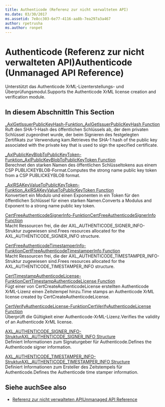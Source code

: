 ```yaml
---
title: Authenticode (Referenz zur nicht verwalteten API)
ms.date: 03/30/2017
ms.assetid: 7e8cc303-6e77-4116-aa8b-7ea297a3a467
author: rpetrusha
ms.author: ronpet
---
```

# <a name="authenticode-unmanaged-api-reference"></a><span data-ttu-id="62b9c-102">Authenticode (Referenz zur nicht verwalteten API)</span><span class="sxs-lookup"><span data-stu-id="62b9c-102">Authenticode (Unmanaged API Reference)</span></span>
<span data-ttu-id="62b9c-103">Unterstützt das Authenticode XrML-Lizenterstellungs- und Überprüfungsmodul.</span><span class="sxs-lookup"><span data-stu-id="62b9c-103">Supports the Authenticode XrML license creation and verification module.</span></span>  
  
## <a name="in-this-section"></a><span data-ttu-id="62b9c-104">In diesem Abschnitt</span><span class="sxs-lookup"><span data-stu-id="62b9c-104">In This Section</span></span>  
 [<span data-ttu-id="62b9c-105">_AxlGetIssuerPublicKeyHash-Funktion</span><span class="sxs-lookup"><span data-stu-id="62b9c-105">_AxlGetIssuerPublicKeyHash Function</span></span>](../../../../docs/framework/unmanaged-api/authenticode/axlgetissuerpublickeyhash-function.md)  
 <span data-ttu-id="62b9c-106">Ruft den SHA-1-Hash des öffentlichen Schlüssels ab, der dem privaten Schlüssel zugeordnet wurde, der beim Signieren des festgelegten Zertifikats zur Verwendung kam.</span><span class="sxs-lookup"><span data-stu-id="62b9c-106">Retrieves the SHA-1 hash of the public key associated with the private key that is used to sign the specified certificate.</span></span>  
  
 [<span data-ttu-id="62b9c-107">_AxlPublicKeyBlobToPublicKeyToken-Funktion</span><span class="sxs-lookup"><span data-stu-id="62b9c-107">_AxlPublicKeyBlobToPublicKeyToken Function</span></span>](../../../../docs/framework/unmanaged-api/authenticode/axlpublickeyblobtopublickeytoken-function.md)  
 <span data-ttu-id="62b9c-108">Berechnet den starken Namen des öffentlichen Schlüsseltokens aus einem CSP PUBLICKEYBLOB-Format.</span><span class="sxs-lookup"><span data-stu-id="62b9c-108">Computes the strong name public key token from a CSP PUBLICKEYBLOB format.</span></span>  
  
 [<span data-ttu-id="62b9c-109">_AxlRSAKeyValueToPublicKeyToken-Funktion</span><span class="sxs-lookup"><span data-stu-id="62b9c-109">_AxlRSAKeyValueToPublicKeyToken Function</span></span>](../../../../docs/framework/unmanaged-api/authenticode/axlrsakeyvaluetopublickeytoken-function.md)  
 <span data-ttu-id="62b9c-110">Konvertiert ein Modulo und einen Exponenten in ein Token für den öffentlichen Schlüssel für einen starken Namen.</span><span class="sxs-lookup"><span data-stu-id="62b9c-110">Converts a Modulus and Exponent to a strong name public key token.</span></span>  
  
 [<span data-ttu-id="62b9c-111">CertFreeAuthenticodeSignerInfo-Funktion</span><span class="sxs-lookup"><span data-stu-id="62b9c-111">CertFreeAuthenticodeSignerInfo Function</span></span>](../../../../docs/framework/unmanaged-api/authenticode/certfreeauthenticodesignerinfo-function.md)  
 <span data-ttu-id="62b9c-112">Macht Ressourcen frei, die der AXL_AUTHENTICODE_SIGNER_INFO-Struktur zugewiesen sind.</span><span class="sxs-lookup"><span data-stu-id="62b9c-112">Frees resources allocated for the AXL_AUTHENTICODE_SIGNER_INFO structure.</span></span>  
  
 [<span data-ttu-id="62b9c-113">CertFreeAuthenticodeTimestamperInfo-Funktion</span><span class="sxs-lookup"><span data-stu-id="62b9c-113">CertFreeAuthenticodeTimestamperInfo Function</span></span>](../../../../docs/framework/unmanaged-api/authenticode/certfreeauthenticodetimestamperinfo-function.md)  
 <span data-ttu-id="62b9c-114">Macht Ressourcen frei, die der AXL_AUTHENTICODE_TIMESTAMPER_INFO-Struktur zugewiesen sind.</span><span class="sxs-lookup"><span data-stu-id="62b9c-114">Frees resources allocated for the AXL_AUTHENTICODE_TIMESTAMPER_INFO structure.</span></span>  
  
 [<span data-ttu-id="62b9c-115">CertTimestampAuthenticodeLicense-Funktion</span><span class="sxs-lookup"><span data-stu-id="62b9c-115">CertTimestampAuthenticodeLicense Function</span></span>](../../../../docs/framework/unmanaged-api/authenticode/certtimestampauthenticodelicense-function.md)  
 <span data-ttu-id="62b9c-116">Fügt einer von CertCreateAuthenticodeLicense erstellten Authenticode XrML-Lizenz einen Zeitstempel hinzu.</span><span class="sxs-lookup"><span data-stu-id="62b9c-116">Time stamps an Authenticode XrML license created by CertCreateAuthenticodeLicense.</span></span>  
  
 [<span data-ttu-id="62b9c-117">CertVerifyAuthenticodeLicense-Funktion</span><span class="sxs-lookup"><span data-stu-id="62b9c-117">CertVerifyAuthenticodeLicense Function</span></span>](../../../../docs/framework/unmanaged-api/authenticode/certverifyauthenticodelicense-function.md)  
 <span data-ttu-id="62b9c-118">Überprüft die Gültigkeit einer Authenticode-XrML-Lizenz.</span><span class="sxs-lookup"><span data-stu-id="62b9c-118">Verifies the validity of an Authenticode XrML license.</span></span>  
  
 [<span data-ttu-id="62b9c-119">AXL_AUTHENTICODE_SIGNER_INFO-Struktur</span><span class="sxs-lookup"><span data-stu-id="62b9c-119">AXL_AUTHENTICODE_SIGNER_INFO Structure</span></span>](../../../../docs/framework/unmanaged-api/authenticode/axl-authenticode-signer-info-structure.md)  
 <span data-ttu-id="62b9c-120">Definiert Informationen zum Signaturgeber für Authenticode.</span><span class="sxs-lookup"><span data-stu-id="62b9c-120">Defines the Authenticode signer information.</span></span>  
  
 [<span data-ttu-id="62b9c-121">AXL_AUTHENTICODE_TIMESTAMPER_INFO-Struktur</span><span class="sxs-lookup"><span data-stu-id="62b9c-121">AXL_AUTHENTICODE_TIMESTAMPER_INFO Structure</span></span>](../../../../docs/framework/unmanaged-api/authenticode/axl-authenticode-timestamper-info-structure.md)  
 <span data-ttu-id="62b9c-122">Definiert Informationen zum Ersteller des Zeitstempels für Authenticode.</span><span class="sxs-lookup"><span data-stu-id="62b9c-122">Defines the Authenticode time stamper information.</span></span>  
  
## <a name="see-also"></a><span data-ttu-id="62b9c-123">Siehe auch</span><span class="sxs-lookup"><span data-stu-id="62b9c-123">See also</span></span>
- [<span data-ttu-id="62b9c-124">Referenz zur nicht verwalteten API</span><span class="sxs-lookup"><span data-stu-id="62b9c-124">Unmanaged API Reference</span></span>](../../../../docs/framework/unmanaged-api/index.md)
